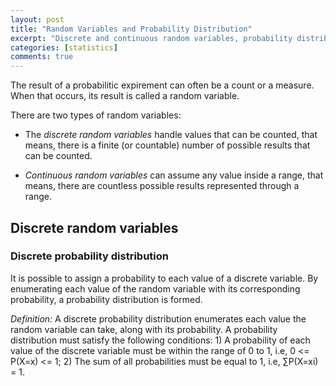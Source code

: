 ```yaml
---
layout: post
title: "Random Variables and Probability Distribution"
excerpt: "Discrete and continuous random variables, probability distribution and some solved exercises"
categories: [statistics]
comments: true
---
```


The result of a probabilitic expirement can often be a count or a measure. When that occurs, its result is called a random variable.

There are two types of random variables:

- The *discrete random variables* handle values that can be counted, that means, there is a finite (or countable) number of possible results that can be counted.

- *Continuous random variables* can assume any value inside a range, that means, there are countless possible results represented through a range.

## Discrete random variables

### Discrete probability distribution

It is possible to assign a probability to each value of a discrete variable. By enumerating each value of the random variable with its corresponding probability, a probability distribution is formed.

*Definition:* A discrete probability distribution enumerates each value the random variable can take, along with its probability. A probability distribution must satisfy the following conditions: 1) A probability of each value of the discrete variable must be within the range of 0 to 1, i.e, 0 <= P(X=x) <= 1; 2) The sum of all probabilities must be equal to 1, i.e, $\sum$P(X=xi) = 1.
